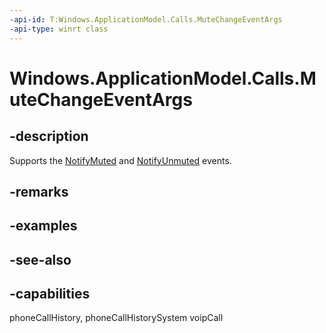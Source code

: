 ```yaml
---
-api-id: T:Windows.ApplicationModel.Calls.MuteChangeEventArgs
-api-type: winrt class
---
```


<!-- Class syntax.
public class MuteChangeEventArgs : Windows.ApplicationModel.Calls.IMuteChangeEventArgs
-->

# Windows.ApplicationModel.Calls.MuteChangeEventArgs

## -description
Supports the [NotifyMuted](voipcallcoordinator_notifymuted_910830725.md) and [NotifyUnmuted](voipcallcoordinator_notifyunmuted_41225160.md) events.

## -remarks

## -examples

## -see-also


## -capabilities
phoneCallHistory, phoneCallHistorySystem
voipCall
